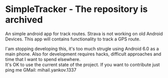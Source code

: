 # SimpleTracker - The repository is archived
An simple android app for track routes. Strava is not working on old Android Devices. This app will contains functionality to track a GPS route.

I'am stopping developing this, it's too much strugle using Android 6.0 as a main phone. Also for development requires hacks, difficult approaches and
time that I want to spend elsewhere.  
It's OK to use the current state of the project. If you want to contribute just ping me GMail: mihail.yankov.1337
